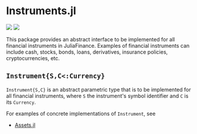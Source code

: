 # Instruments.jl

[travis-url]:   https://travis-ci.org/JuliaFinance/Instruments.jl
[travis-s-img]: https://travis-ci.org/JuliaFinance/Instruments.jl.svg
[travis-m-img]: https://travis-ci.org/JuliaFinance/Instruments.jl.svg?branch=master

[![][travis-s-img]][travis-url] [![][travis-m-img]][travis-url]

This package provides an abstract interface to be implemented for all financial instruments in JuliaFinance. Examples of financial instruments can include cash, stocks, bonds, loans, derivatives, insurance policies, cryptocurrencies, etc. 

## `Instrument{S,C<:Currency}`

`Instrument{S,C}` is an abstract parametric type that is to be implemented for all financial instruments, where `S` the instrument's symbol identifier and `C` is its `Currency`.

For examples of concrete implementations of `Instrument`, see

- [Assets.jl](https://github.com/JuliaFinance/Assets.jl.git)
